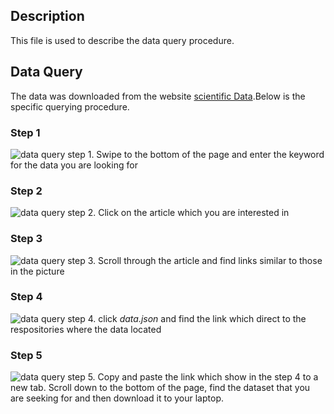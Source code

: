 ## Description 
This file is used to describe the data query procedure.
## Data Query
The data was downloaded from the website [scientific Data](https://www.nature.com/sdata/).Below is the specific querying procedure.
### Step 1
![data query step 1.](step1.jpg) 
Swipe to the bottom of the page and enter the keyword for the data you are looking for

### Step 2
![data query step 2.](step2.jpg)
Click on the article which you are interested in

### Step 3
![data query step 3.](step3.jpg)
Scroll through the article and find links similar to those in the picture

### Step 4
![data query step 4.](step4.jpg)
click *data.json* and find the link which direct to the respositories where the data located

### Step 5
![data query step 5.](step5.jpg)
Copy and paste the link which show in the step 4 to a new tab. Scroll down to the bottom of the page, find the dataset that you are seeking for and then download it to your laptop.

